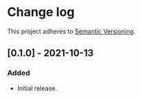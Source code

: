 # Change log

This project adheres to [Semantic Versioning](https://semver.org/spec/v2.0.0.html).

## [0.1.0] - 2021-10-13

### Added

- Initial release.
